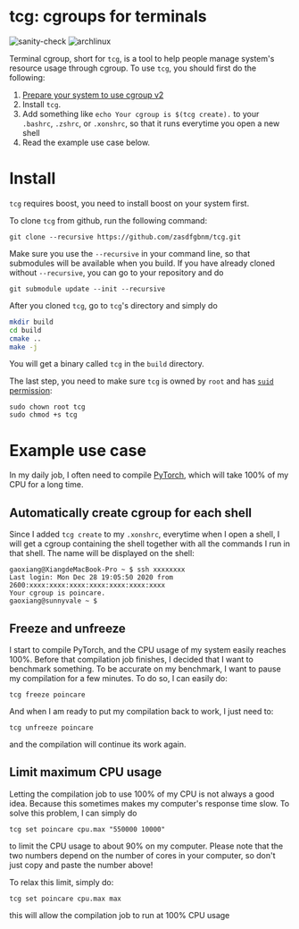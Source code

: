 # tcg: cgroups for terminals

![sanity-check](https://github.com/zasdfgbnm/tcg/workflows/sanity-check/badge.svg)
![archlinux](https://github.com/zasdfgbnm/tcg/workflows/archlinux/badge.svg)

Terminal cgroup, short for `tcg`, is a tool to help people manage system's resource usage through cgroup. To use `tcg`, you should first do the following:
1. [Prepare your system to use cgroup v2](https://wiki.archlinux.org/index.php/Cgroups#Switching_to_cgroups_v2)
2. Install `tcg`.
3. Add something like `echo Your cgroup is $(tcg create).` to your `.bashrc`, `.zshrc`, or `.xonshrc`, so that it runs everytime you open a new shell
4. Read the example use case below.

# Install

`tcg` requires boost, you need to install boost on your system first.


To clone `tcg` from github, run the following command:
```
git clone --recursive https://github.com/zasdfgbnm/tcg.git
```
Make sure you use the `--recursive` in your command line, so that submodules will be available when you build. If you have already cloned without `--recursive`, you can go to your repository and do
```
git submodule update --init --recursive
```


After you cloned `tcg`, go to `tcg`'s directory and simply do
```bash
mkdir build
cd build
cmake ..
make -j
```
You will get a binary called `tcg` in the `build` directory.

The last step, you need to make sure `tcg` is owned by `root` and has [`suid` permission](https://www.howtogeek.com/656646/how-to-use-suid-sgid-and-sticky-bits-on-linux/):
```
sudo chown root tcg
sudo chmod +s tcg
```

# Example use case

In my daily job, I often need to compile [PyTorch](https://github.com/pytorch/pytorch), which will take 100% of my CPU for a long time.

## Automatically create cgroup for each shell

Since I added `tcg create` to my `.xonshrc`, everytime when I open a shell, I will get a cgroup containing the shell together with all the commands I run in that shell. The name will be displayed on the shell:
```
gaoxiang@XiangdeMacBook-Pro ~ $ ssh xxxxxxxx
Last login: Mon Dec 28 19:05:50 2020 from 2600:xxxx:xxxx:xxxx:xxxx:xxxx:xxxx:xxxx
Your cgroup is poincare.
gaoxiang@sunnyvale ~ $
```

## Freeze and unfreeze

I start to compile PyTorch, and the CPU usage of my system easily reaches 100%. Before that compilation job finishes, I decided that I want to benchmark something. To be accurate on my benchmark, I want to pause my compilation for a few minutes. To do so, I can easily do:
```
tcg freeze poincare
```

And when I am ready to put my compilation back to work, I just need to:
```
tcg unfreeze poincare
```
and the compilation will continue its work again.

## Limit maximum CPU usage

Letting the compilation job to use 100% of my CPU is not always a good idea. Because this sometimes makes my computer's response time slow. To solve this problem, I can simply do
```
tcg set poincare cpu.max "550000 10000"
```
to limit the CPU usage to about 90% on my computer. Please note that the two numbers depend on the number of cores in your computer, so don't just copy and paste the number above!


To relax this limit, simply do:
```
tcg set poincare cpu.max max
```
this will allow the compilation job to run at 100% CPU usage
